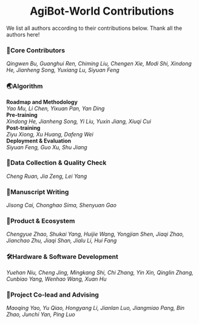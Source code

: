 <div align="center">

# AgiBot-World Contributions

</div>

We list all authors according to their contributions below. Thank all the authors here!

### 🌟Core Contributors
 *Qingwen Bu, Guanghui Ren, Chiming Liu, Chengen Xie, Modi Shi, Xindong He, Jianheng Song, Yuxiang Lu, Siyuan Feng* 

### 🌏Algorithm
**Roadmap and Methodology** <br>
*Yao Mu, Li Chen, Yixuan Pan, Yan Ding* <br>
**Pre-training** <br>
*Xindong He, Jianheng Song, Yi Liu, Yuxin Jiang, Xiuqi Cui* <br>
**Post-training** <br>
*Ziyu Xiong, Xu Huang, Dafeng Wei* <br>
**Deployment & Evaluation** <br>
*Siyuan Feng, Guo Xu, Shu Jiang* <br>

### 🦾Data Collection & Quality Check
*Cheng Ruan, Jia Zeng, Lei Yang*

### 📖Manuscript Writing
*Jisong Cai, Chonghao Sima, Shenyuan Gao*

### 💫Product & Ecosystem
*Chengyue Zhao, Shukai Yang, Huijie Wang, Yongjian Shen, Jiaqi Zhao, Jianchao Zhu, Jiaqi Shan, Jialu Li, Hui Fang*

### 🛠️Hardware & Software Development
*Yuehan Niu, Cheng Jing, Mingkang Shi, Chi Zhang, Yin Xin, Qinglin Zhang, Cunbiao Yang, Wenhao Wang, Xuan Hu*

### 🚀Project Co-lead and Advising
*Maoqing Yao, Yu Qiao, Hongyang Li, Jianlan Luo, Jiangmiao Pang, Bin Zhao, Junchi Yan, Ping Luo*
